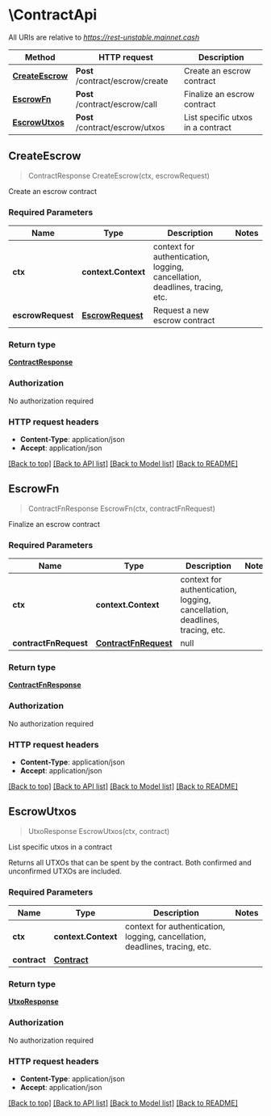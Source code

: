 # \ContractApi

All URIs are relative to *https://rest-unstable.mainnet.cash*

Method | HTTP request | Description
------------- | ------------- | -------------
[**CreateEscrow**](ContractApi.md#CreateEscrow) | **Post** /contract/escrow/create | Create an escrow contract
[**EscrowFn**](ContractApi.md#EscrowFn) | **Post** /contract/escrow/call | Finalize an escrow contract
[**EscrowUtxos**](ContractApi.md#EscrowUtxos) | **Post** /contract/escrow/utxos | List specific utxos in a contract



## CreateEscrow

> ContractResponse CreateEscrow(ctx, escrowRequest)

Create an escrow contract

### Required Parameters


Name | Type | Description  | Notes
------------- | ------------- | ------------- | -------------
**ctx** | **context.Context** | context for authentication, logging, cancellation, deadlines, tracing, etc.
**escrowRequest** | [**EscrowRequest**](EscrowRequest.md)| Request a new escrow contract | 

### Return type

[**ContractResponse**](ContractResponse.md)

### Authorization

No authorization required

### HTTP request headers

- **Content-Type**: application/json
- **Accept**: application/json

[[Back to top]](#) [[Back to API list]](../README.md#documentation-for-api-endpoints)
[[Back to Model list]](../README.md#documentation-for-models)
[[Back to README]](../README.md)


## EscrowFn

> ContractFnResponse EscrowFn(ctx, contractFnRequest)

Finalize an escrow contract

### Required Parameters


Name | Type | Description  | Notes
------------- | ------------- | ------------- | -------------
**ctx** | **context.Context** | context for authentication, logging, cancellation, deadlines, tracing, etc.
**contractFnRequest** | [**ContractFnRequest**](ContractFnRequest.md)| null | 

### Return type

[**ContractFnResponse**](ContractFnResponse.md)

### Authorization

No authorization required

### HTTP request headers

- **Content-Type**: application/json
- **Accept**: application/json

[[Back to top]](#) [[Back to API list]](../README.md#documentation-for-api-endpoints)
[[Back to Model list]](../README.md#documentation-for-models)
[[Back to README]](../README.md)


## EscrowUtxos

> UtxoResponse EscrowUtxos(ctx, contract)

List specific utxos in a contract

Returns all UTXOs that can be spent by the  contract. Both confirmed and unconfirmed UTXOs are included. 

### Required Parameters


Name | Type | Description  | Notes
------------- | ------------- | ------------- | -------------
**ctx** | **context.Context** | context for authentication, logging, cancellation, deadlines, tracing, etc.
**contract** | [**Contract**](Contract.md)|  | 

### Return type

[**UtxoResponse**](UtxoResponse.md)

### Authorization

No authorization required

### HTTP request headers

- **Content-Type**: application/json
- **Accept**: application/json

[[Back to top]](#) [[Back to API list]](../README.md#documentation-for-api-endpoints)
[[Back to Model list]](../README.md#documentation-for-models)
[[Back to README]](../README.md)

